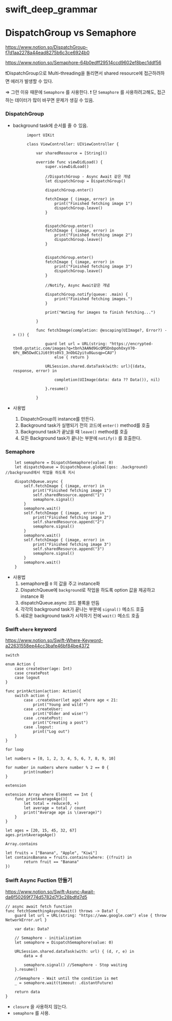 # swift_deep_grammar

# DispatchGroup vs Semaphore 

https://www.notion.so/DispatchGroup-f7d1aa2278a44ead8275b6c3ce6924b0
        
https://www.notion.so/Semaphore-64b0edff29514ccd9602ef8bec1ddf56
        
❗️DispatchGroup으로 Multi-threading을 돌리면서 shared resource에 접근하려하면 에러가 발생할 수 있다.

⇒ 그런 이유 때문에 `Semaphore` 를 사용한다.
❗️ 단 `Semaphore` 를 사용하려고해도, 접근하는 데이터가 많이 바꾸면 문제가 생길 수 있음.

###  DispatchGroup

- background task에 순서를 줄 수 있음.

            import UIKit
            
            class ViewController: UIViewController {
            
                var sharedResource = [String]()
                
                override func viewDidLoad() {
                    super.viewDidLoad()
                    
                    //DispatchGroup - Async Await 같은 개념
                    let dispatchGroup = DispatchGroup()
                    
                    dispatchGroup.enter()
                    
                    fetchImage { (image, error) in
                        print("Finished fetching image 1")
                        dispatchGroup.leave()
                    }
                    
                    
                    dispatchGroup.enter()
                    fetchImage { (image, error) in
                        print("Finished fetching image 2")
                        dispatchGroup.leave()
                    }
                    
                    
                    dispatchGroup.enter()
                    fetchImage { (image, error) in
                        print("Finished fetching image 3")
                        dispatchGroup.leave()
                    }
                    
                    //Notify, Async Await같은 개념
            
                    dispatchGroup.notify(queue: .main) {
                        print("Finished fetching images.")
                    }
                    
                    print("Wating for images to finish fetching...")
                    
                }
                
                func fetchImage(completion: @escaping(UIImage?, Error?) -> ()) {
                    
                    guard let url = URL(string: "https://encrypted-tbn0.gstatic.com/images?q=tbn%3AANd9GcQM5DnbpohOxyV70-6Pc_BW5DwdCiJi6t9ts0V3_3nObG2yitu0&usqp=CAU")
                        else { return }
                    
                    URLSession.shared.dataTask(with: url){(data, response, error) in
                        
                        completion(UIImage(data: data ?? Data()), nil)
                        
                    }.resume()
                    
                }

- 사용법
    1. DispatchGroup의 instance를 만든다.
    2. Background task가 실행되기 전의 코드에 `enter()` method를 호출
    3. Background task가 끝났을 때 `leave()` method를 호출
    4. 모든 Background task가 끝나는 부분에 `notify()` 를 호출한다.


### Semaphore

        let semaphore = DispatchSemaphore(value: 0)
        let dispatchQueue = DispatchQueue.global(qos: .background) //background에서 작업을 하도록 지시
        
        dispatchQueue.async {
            self.fetchImage { (image, error) in
                print("Finished fetching image 1")
                self.sharedResource.append("1")
                semaphore.signal()
            }
            semaphore.wait()
            self.fetchImage { (image, error) in
                print("Finished fetching image 2")
                self.sharedResource.append("2")
                semaphore.signal()
            }
            semaphore.wait()
            self.fetchImage { (image, error) in
                print("Finished fetching image 3")
                self.sharedResource.append("3")
                semaphore.signal()
            }
            semaphore.wait()
        }

- 사용법
    1. semaphore를 `0` 의 값을 주고 instance화 
    2. DispatchQueue에 `background`로 작업을 하도록 option 값을 제공하고 instance 화
    3. dispatchQueue.async 코드 블록을 만듬
    4. 각각의 background task가 끝나는 부분에 `signal()` 메소드 호출
    5. 새로운 background task가 시작하기 전에 `wait()` 메소드 호출



### Swift `where` keyword

https://www.notion.so/Swift-Where-Keyword-a22631558ee44cc3bafe46bf84be4372

`switch`

    enum Action {
        case createUser(age: Int)
        case createPost
        case logout
    }
    
    func printAction(action: Action){
        switch action {
            case .createUser(let age) where age < 21:
                print("Young and wild!")
            case .createUser:
                print("Older and wise!")
            case .createPost:
                print("Creating a post")
            case .logout:
                print("Log out")
        }
    }

`for loop`

    let numbers = [0, 1, 2, 3, 4, 5, 6, 7, 8, 9, 10]
    
    for number in numbers where number % 2 == 0 {
            print(number)
    }

`extension` 

    extension Array where Element == Int {
        func printAverageAge()[
            let total = reduce(0, +)
            let average = total / count 
            print("Average age is \(average)")
        }
    }
    
    let ages = [20, 15, 45, 32, 67]
    ages.printAverageAge()

`Array.contains`

    let fruits = ["Banana", "Apple", "Kiwi"]
    let containsBanana = fruits.contains(where: {(fruit) in 
            return fruit == "Banana"
    })
    
    

### Swift Async Fuction 만들기

https://www.notion.so/Swift-Async-Await-da6f50269f774d5782d7f3c28bdfd7d5

    // async await fetch function
    func fetchSomethingAsyncAwait() throws -> Data? {
        guard let url = URL(string: "https://www.google.com") else { throw NetworkError.url }
        
        var data: Data?
        
        // Semaphore - initialization
        let semaphore = DispatchSemaphore(value: 0)
        
        URLSession.shared.dataTask(with: url) { (d, r, e) in
            data = d
    
            semaphore.signal() //Semaphore - Stop waiting
        }.resume()
        
        //Semaphore - Wait until the condition is met
        _ = semaphore.wait(timeout: .distantFuture)
        
        return data
    }

- `closure` 을 사용하지 않는다.
- `semaphore` 를 사용.

